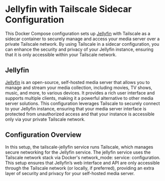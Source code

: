 # Jellyfin with Tailscale Sidecar Configuration

This Docker Compose configuration sets up [Jellyfin](https://github.com/jellyfin/jellyfin) with Tailscale as a sidecar container to securely manage and access your media server over a private Tailscale network. By using Tailscale in a sidecar configuration, you can enhance the security and privacy of your Jellyfin instance, ensuring that it is only accessible within your Tailscale network.

## Jellyfin

[Jellyfin](https://github.com/jellyfin/jellyfin) is an open-source, self-hosted media server that allows you to manage and stream your media collection, including movies, TV shows, music, and more, to various devices. It provides a rich user interface and supports multiple clients, making it a powerful alternative to other media server solutions. This configuration leverages Tailscale to securely connect to your Jellyfin instance, ensuring that your media server interface is protected from unauthorized access and that your instance is accessible only via your private Tailscale network.

## Configuration Overview

In this setup, the tailscale-jellyfin service runs Tailscale, which manages secure networking for the Jellyfin service. The jellyfin service uses the Tailscale network stack via Docker's network_mode: service: configuration. This setup ensures that Jellyfin’s web interface and API are only accessible through the Tailscale network (or locally, if preferred), providing an extra layer of security and privacy for your self-hosted media server.
